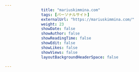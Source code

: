 ---
                title: "mariuskimmina.com"
                tags: [パーソナルサイト]
                externalUrl: "https://mariuskimmina.com/"
                weight: 23
                showDate: false
                showAuthor: false
                showReadingTime: false
                showEdit: false
                showLikes: false
                showViews: false
                layoutBackgroundHeaderSpace: false
                ---

